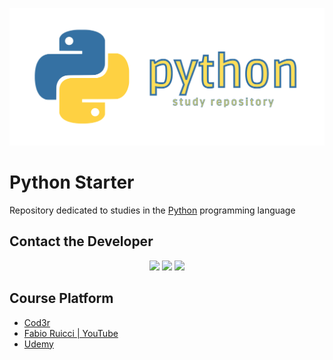 ![img](https://github.com/padupe/python-starter/blob/main/assets/python-starter.svg)

# Python Starter
Repository dedicated to studies in the [Python](https://www.python.org/) programming language

## Contact the Developer
<div align="center">
      <a href="https://www.linkedin.com/in/paulo-eduardo-peixoto-2155a866/" target="_blank"><img src="https://img.shields.io/badge/LinkedIn-0077B5?style=for-the-badge&logo=linkedin&logoColor=white" target="_blank"></a>
      <a href="mailto:peixoto.pauloeduardo@gmail.com" target="_blank"><img src="https://img.shields.io/badge/Gmail-D14836?style=for-the-badge&logo=gmail&logoColor=white" target="_blank"></a>
      <a href="https://github.com/padupe" target="_blank"><img src="https://img.shields.io/badge/GitHub-100000?style=for-the-badge&logo=github&logoColor=white" target="_blank"></a>
</div>

## Course Platform
- [Cod3r](https://www.cod3r.com.br/)
- [Fabio Ruicci | YouTube](https://www.youtube.com/c/FabioRuicciCursos)
- [Udemy](https://www.udemy.com/)